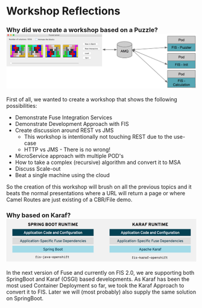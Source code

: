 # Workshop Reflections

### **Why did we create a workshop based on a Puzzle?**![](/assets/yasumiScaleOut.png)

First of all, we wanted to create a workshop that shows the following possibilities:

* Demonstrate Fuse Integration Services
* Demonstrate Development Approach with FIS
* Create discussion around REST vs JMS
  * This workshop is intentionally not touching REST due to the use-case
  * HTTP vs JMS - There is no wrong!
* MicroService approach with multiple POD's
* How to take a complex \(recursive\) algorithm and convert it to MSA
* Discuss Scale-out
* Beat a single machine using the cloud

So the creation of this workshop will brush on all the previous topics and it beats the normal presentations where a URL will return a page or where Camel Routes are just existing of a CBR/File demo.

### **Why based on Karaf?**![](/assets/runtimes.png)

In the next version of Fuse and currently on FIS 2.0, we are supporting both SpringBoot and Karaf \(OSGI\) based developments. As Karaf has been the most used Container Deployment so far, we took the Karaf Approach to convert it to FIS. Later we will \(most probably\) also supply the same solution on SpringBoot.




